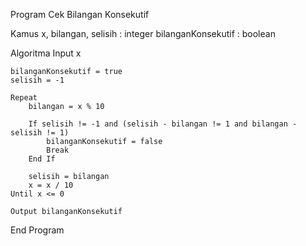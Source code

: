 Program Cek Bilangan Konsekutif

Kamus
    x, bilangan, selisih : integer
    bilanganKonsekutif : boolean

Algoritma
    Input x

    bilanganKonsekutif = true
    selisih = -1

    Repeat
        bilangan = x % 10

        If selisih != -1 and (selisih - bilangan != 1 and bilangan - selisih != 1)
            bilanganKonsekutif = false
            Break
        End If

        selisih = bilangan
        x = x / 10
    Until x <= 0

    Output bilanganKonsekutif
End Program
